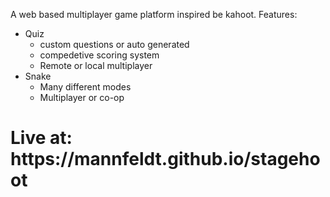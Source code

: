 A web based multiplayer game platform inspired be kahoot.
Features:
- Quiz
    - custom questions or auto generated
    - compedetive scoring system
    - Remote or local multiplayer
- Snake
  - Many different modes
  - Multiplayer or co-op





<h1>Live at: https://mannfeldt.github.io/stagehoot</h1>
